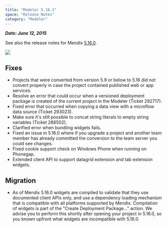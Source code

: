 ```yaml
---
title: "Modeler 5.16.1"
space: "Release Notes"
category: "Modeler"
---
```



***Date: June 12, 2015***

See also the release notes for Mendix [5.16.0](https://world.mendix.com/display/ReleaseNotes/5.16.0).

[![](attachments/12879889/13402533.png)](https://appstore.home.mendix.com/link/modelers/5.16.1)

## Fixes

*   Projects that were converted from version 5.9 or below to 5.16 did not convert properly in case the project contained published web or app services.
*   Resolve an error that could occur when a versioned deployment package is created of the current project in the Modeler (Ticket 292717).
*   Fixed error that occurred when copying a data view with a microflow data source (Ticket 293023).
*   Make sure it's still possible to concat string literals to empty string variables (Ticket 288502).
*   Clarified error when bundling widgets fails.
*   Fixed an issue in 5.16.0 where if you upgrade a project and another team member has already committed the conversion to the team server you could see changes.
*   Fixed cookie support check on Windows Phone when running on Phonegap.
*   Extended client API to support datagrid extension and tab extension widgets.

## Migration

*   As of Mendix 5.16.0 widgets are compiled to validate that they use documented client APIs only, and use a dependency loading mechanism that is compatible with all platforms supported by Mendix. Compilation of widgets is part of the "Create Deployment Package..." action. We advise you to perform this shortly after opening your project in 5.16.0, so you known upfront what widgets are incompatible with 5.16.0.
